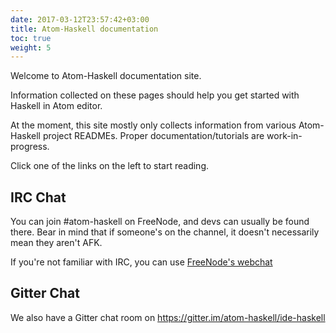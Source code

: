 ```yaml
---
date: 2017-03-12T23:57:42+03:00
title: Atom-Haskell documentation
toc: true
weight: 5
---
```


Welcome to Atom-Haskell documentation site.

Information collected on these pages should help you get started with Haskell in Atom editor.

At the moment, this site mostly only collects information from various Atom-Haskell project READMEs. Proper documentation/tutorials are work-in-progress.

Click one of the links on the left to start reading.

## IRC Chat

You can join #atom-haskell on FreeNode, and devs can usually be found there. Bear in mind that if someone's on the channel, it doesn't necessarily mean they aren't AFK.

If you're not familiar with IRC, you can use [FreeNode's webchat](https://webchat.freenode.net/?channels=#atom-haskell)

## Gitter Chat

We also have a Gitter chat room on https://gitter.im/atom-haskell/ide-haskell
